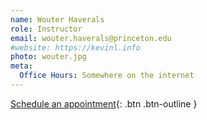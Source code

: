 ```yaml
---
name: Wouter Haverals
role: Instructor
email: wouter.haverals@princeton.edu
#website: https://kevinl.info
photo: wouter.jpg
meta:
  Office Hours: Somewhere on the internet
---
```


[Schedule an appointment](#){: .btn .btn-outline }
